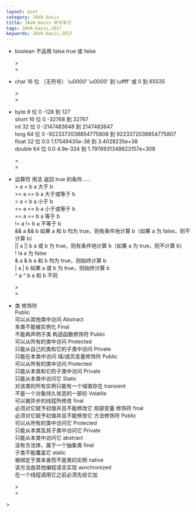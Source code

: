 ```yaml
---
layout: post
category: JAVA-basis
title: JAVA-basis 命令学习 
tags: JAVA-basis,2017
keywords: JAVA-basis,2017
---
```

<ul>
	
<li><p>
	boolean	不适用	false	true 或 false

</p>></li>>

<li><p>
	char	16 位	（无符号）	\u0000' \u0000' 到 \uffff' 或 0 到 65535
	
</p>></li>>

<li><p>
byte	8 位	0	-128 到 127<br/>
short	16 位	0	-32768 到 32767<br/>
int	32 位	0	-2147483648 到 2147483647<br/>
long	64 位	0	-9223372036854775808 到 9223372036854775807<br/>
float	32 位	0.0	1.17549435e-38 到 3.4028235e+38<br/>
double	64 位	0.0	4.9e-324 到 1.7976931348623157e+308
</p>></li>>

<li><p>
运算符	用法	返回 true 的条件……<br/>
>		a > b		a 大于 b<br/>
>=		a >= b		a 大于或等于 b<br/>
<		a < b		a 小于 b<br/>
<=		a <= b		a 小于或等于 b<br/>
==		a == b		a 等于 b<br/>
!=		a != b		a 不等于 b<br/>
&&		a && b		如果 a 和 b 均为 true，则有条件地计算 b（如果 a 为 false，则不计算 b）<br/>
||		a || b		a 或 b 为 true，则有条件地计算 b（如果 a 为 true，则不计算 b）<br/>
!		!a	a 		为 false<br/>
&		a & b		a 和 b 均为 true，则始终计算 b<br/>
|		a | b		如果 a 或 b 为 true，则始终计算 b<br/>
^		a ^ b		a 和 b 不同
</p>></li>>

<li><p>
	类 修饰符 <br/>
Public<br/>
可以从其他类中访问
Abstract<br/>
本类不能被实例化
Final<br/>
不能再声明子类
构造函数修饰符  
Public<br/>
可以从所有的类中访问
Protected<br/>
只能从自己的类和它的子类中访问
Private<br/>
只能在本类中访问
域/成员变量修饰符  
Public<br/>
可以从所有的类中访问
Protected<br/>
只能从本类和它的子类中访问
Private<br/>
只能从本类中访问它
Static<br/>
对该类的所有实例只能有一个域值存在
transient<br/>
不是一个对象持久状态的一部份
Volatile<br/>
可以被异步的线程所修改
final<br/>
必须对它赋予初值并且不能修改它
局部变量 修饰符 
final<br/>
必须对它赋予初值并且不能修改它
方法修饰符 
Public<br/>
可以从所有的类中访问它
Protected<br/>
只能从本类及其子类中访问它
Private<br/>
只能从本类中访问它
abstract<br/>
没有方法体，属于一个抽象类
final<br/>
子类不能覆盖它
static<br/>
被绑定于类本身而不是类的实例
native<br/>
该方法由其他编程语言实现
asnchronized<br/>
在一个线程调用它之前必须先给它加

</p>></li>>

</ul>>
